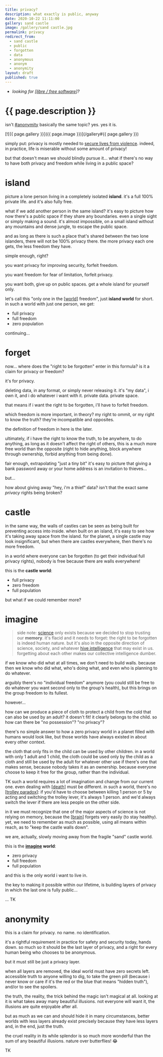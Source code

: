 ```yaml
---
title: privacy?
description: what exactly is public, anyway
date: 2020-10-22 11:11:00
gallery: sand castle
image: /gallery/sand castle.jpg
permalink: privacy
redirect_from:
  - sand castle
  - public
  - forgotten
  - data
  - anonymous
  - anonym
  - anonymity
layout: draft
published: true
---
```


- _looking for [[libre / free software](/libre)]?_

# {{ page.description }}

isn't [#anonymity](#anonymity) basically the same topic? yes. yes it is.

[![{{ page.gallery }}]({{ page.image }})](/gallery#{{ page.gallery }})

simply put: privacy is mostly needed to [secure lives from violence](https://thenextweb.com/contributors/2018/11/20/read-this-if-youve-got-nothing-to-hide/). indeed, in practice, life is miserable without some amount of privacy!

but that doesn't mean we should blindly pursue it... what if there's no way to have both privacy and freedom while living in a public space?

# island

picture a lone person living in a completely isolated **island**. it's a full 100% private life. and it's also fully free.

what if we add another person in the same island? it's easy to picture how now there's a public space if they share any boundaries. even a single sight or simply making a sound. it's almost impossible, on a small island without any mountains and dense jungle, to escape the public space.

and as long as there is such a place that's shared between the two lone islanders, there will not be 100% privacy there. the more privacy each one gets, the less freedom they have.

simple enough, right?

you want privacy for improving security, forfeit freedom.

you want freedom for fear of limitation, forfeit privacy.

you want both, give up on public spaces. get a whole island for yourself only.

let's call this "only one in the [[world](/world)] freedom", just **island world** for short. in such a world with just one person, we get:

- full privacy
- full freedom
- zero population

continuing...

# forget

now... where does the "right to be forgotten" enter in this formula? is it a claim for privacy or freedom?

it's for privacy.

deleting data, in any format, or simply never releasing it. it's "my data", i own it, and i do whatever i want with it. private data. private space.

that means if i want the right to be forgotten, i'll have to forfeit freedom.

which freedom is more important, in theory? my right to ommit, or my right to know the truth? they're incompatible and opposites.

the definition of freedom in here is the later.

ultimately, if i have the right to know the truth, to be anywhere, to do anything, as long as it doesn't affect the right of others, this is a much more free world than the opposite (right to hide anything, block anywhere through ownership, forbid anything from being done).

fair enough, extrapolating "just a tiny bit" it's easy to picture that giving a bank password away or your home address is an invitation to thieves...

but...

how about giving away "hey, i'm a thief" data? isn't that the exact same *privacy* rights being broken?

# castle

in the same way, the walls of castles can be seen as being built for preventing access into inside. when built on an island, it's easy to see how it's taking away space from the island. for the planet, a single castle may look insignificant, but when there are castles everywhere, then there's no more freedom.

in a world where everyone can be forgotten (to get their individual full privacy rights), nobody is free because there are walls everywhere!

this is the **castle world**:

- full privacy
- zero freedom
- full population

but what if we could remember more?

# imagine

> side note: [science](/science) only exists because we decided to stop trusting our **memory**. it's flacid and it needs to forget: the right to be forgotten is indeed human nature. but it's also in the opposite direction of science, society, and whatever [hive intelligence](/ahoxus) that may exist in us. forgetting about each other makes our collective intelligence dumber.

if we know who did what at all times, we don't need to build walls. because then we know who did what, who's doing what, and even who is planning to do whatever.

arguibly there's no "individual freedom" anymore (you could still be free to do whatever you want second only to the group's health), but this brings on the group freedom to its fullest.

however...

how can we produce a piece of cloth to protect a child from the cold that can also be used by an adult? it doesn't fit! it clearly belongs to the child. so how can there be "no possession"? "no privacy"?

there's no simple answer to how a zero privacy world in a planet filled with humans would look like, but those worlds have always existed in about every other context.

the cloth that only fits in the child can be used by other children. in a world with only 1 adult and 1 child, the cloth could be used only by the child as a cloth and still be used by the adult for whatever other use if there's one that makes sense, because nobody takes it as an ownership. because everyone choose to keep it free for the group, rather than the individual.

TK such a world requires a lot of imagination and change from our current one. even dealing with [[death](/death)] must be different. in such a world, there's no [[trolley paradox](/trolley)]: if you'd have to choose between killing 1 person or 5 by acting and switching the trolley lever, it's always 1 person. and we'd always switch the lever if there are less people on the other side.

in it we must recognize that one of the major aspects of science is not relying on memory, because the [[brain](/brain)] forgets very easily (to stay healthy). yet, we need to remember as much as possible, using all means within reach, as to "keep the castle walls down".

we are, actually, slowly moving away from the fragile "sand" castle world.

this is the **[imagine](/ahoxus#imagine) world**:

- zero privacy
- full freedom
- full population

and this is the only world i want to live in.

the key to making it possible within our lifetime, is building layers of privacy in which the last one is fully public...

... TK

# anonymity

this is a claim for privacy. no name. no identification.

it's a rightful requirement in practice for safety and security today, hands down. so much so it should be the last layer of privacy, and a right for every human being who chooses to be anonymous.

but it must still be just a privacy layer.

when all layers are removed, the ideal world must have zero secrets left. accessible truth to anyone willing to dig, to take the green pill (because i never know or care if it's the red or the blue that means "hidden truth"), and/or to see the spoilers.

the truth, the reality, the trick behind the magic isn't magical at all. looking at it is what takes away many beautiful illusions. not everyone will want it, the illusions are quite enjoyable after all.

but as much as we can and should hide it in many circumstances, better worlds with less layers already exist precisely because they have less layers and, in the end, just the truth.

the cruel reality in its while splendor is so much more wonderful than the sum of any beautiful illusions. nature over butterflies! 😂

TK
